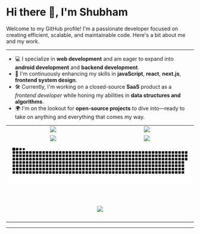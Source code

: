 # Hi there 👋, I'm Shubham

Welcome to my GitHub profile! I'm a passionate developer focused on creating efficient, scalable, and maintainable code. Here's a bit about me and my work.

---

-   💻 I specialize in **web development** and am eager to expand into **android development** and **backend development**.
-   🌱 I'm continuously enhancing my skills in **javaScript**, **react**, **next.js**, **frontend system design**.
-   🛠️ Currently, I'm working on a closed-source **SaaS** product as a _frontend developer_ while honing my abilities in **data structures and algorithms**.
-   🌍 I'm on the lookout for **open-source projects** to dive into—ready to take on anything and everything that comes my way.

<table align="center">
  <tr>
    <!-- Stats -->
    <td align="center">
        <img width='500px' src="https://my-stats-43gk.vercel.app/api?username=shubhmjain30&show_icons=true&theme=onedark&hide=contribs,issues&show=discussions_answered&rank_icon=github&include_all_commits=true&card_width=150" />
    </td>
    <!-- Streak -->
    <td align="center">
      <img width='500px' src="https://github-readme-streak-stats-git-main-davids-projects-ad77adcc.vercel.app/?user=shubhmjain30&theme=onedark"/>
    </td>
  </tr>
  <tr>
    <!-- Language -->
    <td align="center">
        <img width='500px' src="https://my-stats-43gk.vercel.app/api/top-langs/?username=shubhmjain30&hide=html,scss,css&langs_count=8&layout=compact&theme=onedark&card_width=150" />
    </td>
    <!-- Awards -->
    <td align="center">
      <img width='500px' src="https://github-profile-trophy.vercel.app/?username=shubhmjain30&theme=onedark&no-frame=true&title=Commits,PullRequest,Experience&column=-1&row=1"/>
    </td>
  </tr>
  <tr>
    <!-- Contributions -->
    <td align="center" colspan="2">
        <img src="contributions.svg" />
      </a>
    </td>
  </tr>
  <tr>
    <!-- Visitor Count -->
    <td align="center" colspan="2">
      <div style="text-align: center; padding: 20px;">
        <p style="font-size: 18px; color: white; margin: 0;">
          Visitor's Count
        </p>
        <img src="https://profile-counter.glitch.me/_shubhmjain30/count.svg" style="margin-top: 10px;"/>
      </div>
    </td>
  </tr>
</table>

---
